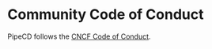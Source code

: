 # Community Code of Conduct

PipeCD follows the [CNCF Code of Conduct](https://github.com/cncf/foundation/blob/master/code-of-conduct.md).